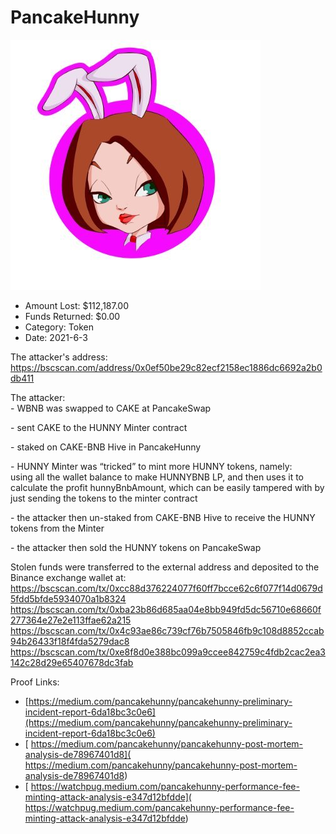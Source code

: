 # PancakeHunny
![PancakeHunny](/rektimages/PancakeHunny.png)
- Amount Lost: $112,187.00
- Funds Returned: $0.00
- Category: Token
- Date: 2021-6-3

The attacker's address:  
https://bscscan.com/address/0x0ef50be29c82ecf2158ec1886dc6692a2b0db411  
  
The attacker:  
\- WBNB was swapped to CAKE at PancakeSwap

\- sent CAKE to the HUNNY Minter contract

\- staked on CAKE-BNB Hive in PancakeHunny

\- HUNNY Minter was “tricked” to mint more HUNNY tokens, namely:  
using all the wallet balance to make HUNNYBNB LP, and then uses it to calculate the profit hunnyBnbAmount, which can be easily tampered with by just sending the tokens to the minter contract  
  
\- the attacker then un-staked from CAKE-BNB Hive to receive the HUNNY tokens from the Minter  
  
\- the attacker then sold the HUNNY tokens on PancakeSwap  
  
Stolen funds were transferred to the external address and deposited to the Binance exchange wallet at:  
https://bscscan.com/tx/0xcc88d376224077f60ff7bcce62c6f077f14d0679d5fdd5bfde5934070a1b8324  
https://bscscan.com/tx/0xba23b86d685aa04e8bb949fd5dc56710e68660f277364e27e2e113ffae62a215  
https://bscscan.com/tx/0x4c93ae86c739cf76b7505846fb9c108d8852ccab94b26433f18f4fda5279dac8  
https://bscscan.com/tx/0xe8f8d0e388bc099a9ccee842759c4fdb2cac2ea3142c28d29e65407678dc3fab


Proof Links:
- [https://medium.com/pancakehunny/pancakehunny-preliminary-incident-report-6da18bc3c0e6](https://medium.com/pancakehunny/pancakehunny-preliminary-incident-report-6da18bc3c0e6)
- [ https://medium.com/pancakehunny/pancakehunny-post-mortem-analysis-de78967401d8]( https://medium.com/pancakehunny/pancakehunny-post-mortem-analysis-de78967401d8)
- [ https://watchpug.medium.com/pancakehunny-performance-fee-minting-attack-analysis-e347d12bfdde]( https://watchpug.medium.com/pancakehunny-performance-fee-minting-attack-analysis-e347d12bfdde)


